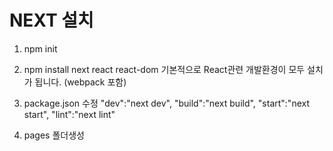 # NEXT 설치

1. npm init
2. npm install next react react-dom
   기본적으로 React관련 개발환경이 모두 설치가 됩니다. (webpack 포함)

3. package.json 수정
    "dev":"next dev",
    "build":"next build",
    "start":"next start",
    "lint":"next lint"


4. pages 폴더생성 
    